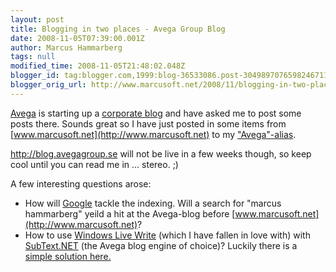 ```yaml
---
layout: post
title: Blogging in two places - Avega Group Blog
date: 2008-11-05T07:39:00.001Z
author: Marcus Hammarberg
tags: null
modified_time: 2008-11-05T21:48:02.048Z
blogger_id: tag:blogger.com,1999:blog-36533086.post-3049897076598246711
blogger_orig_url: http://www.marcusoft.net/2008/11/blogging-in-two-places-avega-group-blog.html
---
```


[Avega](http://www.avega.se) is starting up a [corporate blog](http://blog.avegagroup.se) and have asked me to post some posts there. Sounds great so I have just posted in some items from [www.marcusoft.net](http://www.marcusoft.net) to my ["Avega"-alias](blogg.avega.se/marcushammarberg).

<http://blog.avegagroup.se> will not be live in a few weeks though, so keep cool until you can read me in ... stereo. ;)

A few interesting questions arose:

- How will [Google](http://www.google.com) tackle the indexing. Will a search for "marcus hammarberg" yeild a hit at the Avega-blog before [www.marcusoft.net](http://www.marcusoft.net)?
- How to use [Windows Live Write](http://get.live.com/writer/overview) (which I have fallen in love with) with [SubText.NET](http://subtextproject.com/) (the Avega blog engine of choice)? Luckily there is a [simple solution here.](http://blogs.meetandplay.com/WPierce/archive/2006/08/18/SubText_and_Windows_Live_Writer.aspx)
